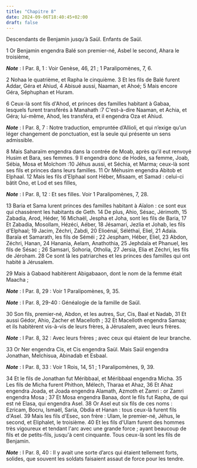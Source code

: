```yaml
---
title: "Chapitre 8"
date: 2024-09-06T18:40:45+02:00
draft: false
---
```



Descendants de Benjamin jusqu’à Saül.
Enfants de Saül.


1 Or Benjamin engendra Balé son premier-né, Asbel le second, Ahara le troisième,

***Note*** :  I Par. 8, 1 : Voir Genèse, 46, 21 ; 1 Paralipomènes, 7, 6.

2 Nohaa le quatrième, et Rapha le cinquième. 3 Et les fils de Balé furent Addar, Géra et Ahiud, 4 Abisué aussi, Naaman, et Ahoé; 5 Mais encore Géra, Séphuphan et Huram.


6 Ceux-là sont fils d'Ahod, et princes des familles habitant à Gabaa, lesquels furent transférés à Manahath :7 C'est-à-dire Naaman, et Achia, et Géra; lui-même, Ahod, les transféra, et il engendra Oza et Ahiud.

***Note*** :  I Par. 8, 7 : Notre traduction, empruntée d’Allioli, et qui n’exige qu’un léger changement de ponctuation, est la seule qui présente un sens admissible.


8 Mais Saharaïm engendra dans la contrée de Moab, après qu'il eut renvoyé Husim et Bara, ses femmes. 9 Il engendra donc de Hodès, sa femme, Joab, Sébia, Mosa et Molchom :10 Jéhus aussi, et Séchia, et Marma; ceux-là sont ses fils et princes dans leurs familles. 11 Or Méhusim engendra Abitob et Elphaal. 12 Mais les fils d'Elphaal sont Héber, Misaam, et Samad : celui-ci bâtit Ono, et Lod et ses filles,

***Note*** :  I Par. 8, 12 : Et ses filles. Voir 1 Paralipomènes, 7, 28.


13 Baria et Sama lurent princes des familles habitant à Aïalon : ce sont eux qui chassèrent les habitants de Geth. 14 De plus, Ahio, Sésac, Jérimoth, 15 Zabadia, Arod, Héder, 16 Michaël, Jespha et Joha, sont les fils de Baria, 17 Et Zabadia, Mosollam, Hézéci, Aéber, 18 Jésamari, Jezlia et Johab, les fils d'Elphaal; 19 Jacim, Zéchri, Zabdi, 20 Elioénaï, Séléthaï, Eliel, 21 Adaïa. Baraïa et Samarath, les fils de Séméi ; 22 Jespham, Héber, Eliel, 23 Abdon, Zéchri, Hanan, 24 Hanania, Aelam, Anathothia, 25 Jephdaïa et Phanuel, les fils de Sésac ; 26 Samsari, Sohoria, Otholia, 27 Jersia, Elia et Zéchri, les fils de Jéroham. 28 Ce sont là les patriarches et les princes des familles qui ont habité à Jérusalem.


29 Mais à Gabaod habitèrent Abigabaaon, dont le nom de la femme était Maacha ;

***Note*** :  I Par. 8, 29 : Voir 1 Paralipomènes, 9, 35.

***Note*** :  I Par. 8, 29-40 : Généalogie de la famille de Saül.

30 Son fils, premier-né, Abdon, et les autres, Sur, Cis, Baal et Nadab, 31 Et aussi Gédor, Ahio, Zacher et Macelloth ; 32 Et Macelloth engendra Samaa; et ils habitèrent vis-à-vis de leurs frères, à Jérusalem, avec leurs frères.

***Note*** :  I Par. 8, 32 : Avec leurs frères ; avec ceux qui étaient de leur branche.

33 Or Ner engendra Cis, et Cis engendra Saül. Mais Saül engendra Jonathan, Melchisua, Abinadab et Esbaal.

***Note*** :  I Par. 8, 33 : Voir 1 Rois, 14, 51 ; 1 Paralipomènes, 9, 39.

34 Et le fils de Jonathan fut Méribbaal, et Méribbaal engendra Micha. 35 Les fils de Micha furent Phithon, Mélech, Tharaa et Ahaz, 36 Et Ahaz engendra Joada, et Joada engendra Alamath, Azmoth et Zamri : or Zamri engendra Mosa ; 37 Et Mosa engendra Banaa, dont le fils fut Rapha, de qui est né Elasa, qui engendra Asel. 38 Or Asel eut six fils de ces noms : Ezricam, Bocru, Ismaël, Saria, Obdia et Hanan : tous ceux-là furent fils d'Asel. 39 Mais les fils d'Esec, son frère : Ulam, le premier-né, Jéhus, le second, et Eliphalet, le troisième. 40 Et les fils d'Ulam furent des hommes très vigoureux et tendant l'arc avec une grande force ; ayant beaucoup de fils et de petits-fils, jusqu'à cent cinquante. Tous ceux-là sont les fils de Benjamin.

***Note*** :  I Par. 8, 40 : Il y avait une sorte d’arcs qui étaient tellement forts, solides, que souvent les soldats faisaient assaut de force pour les tendre.

